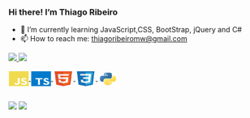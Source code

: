 ### Hi there! I’m Thiago Ribeiro

- 🌱 I’m currently learning JavaScript,CSS, BootStrap, jQuery and C#
- 📫 How to reach me: thiagoribeiromw@gmail.com

 <div>
  <a href="https://github.com/thiagomw">
  <img height="180em" src="https://github-readme-stats.vercel.app/api?username=thiagomw&show_icons=true&theme=radical&include_all_commits=true&count_private=true"/>
  <img height="180em" src="https://github-readme-stats.vercel.app/api/top-langs/?username=thiagomw&layout=compact&langs_count=7&theme=radical"/>
</div>
  
  <div style="display: inline_block"><br>
  <img align="center" alt="Thiago-Js" height="30" width="40" src="https://raw.githubusercontent.com/devicons/devicon/master/icons/javascript/javascript-plain.svg">
  <img align="center" alt="Thiago-Ts" height="30" width="40" src="https://raw.githubusercontent.com/devicons/devicon/master/icons/typescript/typescript-plain.svg">
  <img align="center" alt="Thiago-HTML" height="30" width="40" src="https://raw.githubusercontent.com/devicons/devicon/master/icons/html5/html5-original.svg">
  <img align="center" alt="Thiago-CSS" height="30" width="40" src="https://raw.githubusercontent.com/devicons/devicon/master/icons/css3/css3-original.svg">
  <img align="center" alt="Thiago-Python" height="30" width="40" src="https://raw.githubusercontent.com/devicons/devicon/master/icons/python/python-original.svg">
</div>
  
  ##
  
  <div> 
    <a href="https://www.linkedin.com/in/thiagomw" target="_blank"><img src="https://img.shields.io/badge/-LinkedIn-%230077B5?style=for-the-badge&logo=linkedin&logoColor=white" target="_blank"></a>
    <a href = "mailto:thiagoribeiromw@gmail.com"><img src="https://img.shields.io/badge/-Gmail-%23333?style=for-the-badge&logo=gmail&logoColor=white" target="_blank"></a>
 	</a>
</div>
